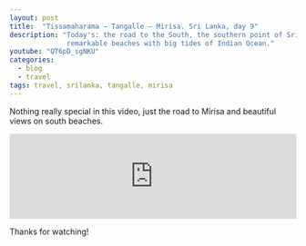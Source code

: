 ```yaml
---
layout: post
title:  "Tissamaharama – Tangalle – Mirisa. Sri Lanka, day 9"
description: "Today's: the road to the South, the southern point of Sri Lanka, 
              remarkable beaches with big tides of Indian Ocean."
youtube: "QT6pD_sgNKU"
categories:
  - blog
  - travel
tags: travel, srilanka, tangalle, mirisa
---
```


Nothing really special in this video, just the road to Mirisa and beautiful views on south beaches.

<div class="video_responsive">
  <iframe width="100%"
          src="https://www.youtube.com/embed/QT6pD_sgNKU"
          frameborder="0"
          allowfullscreen></iframe>
</div>

Thanks for watching!

